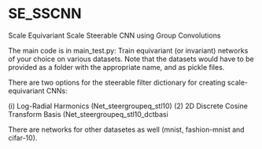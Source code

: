 # SE_SSCNN
Scale Equivariant Scale Steerable CNN using Group Convolutions

The main code is in main_test.py: Train equivariant (or invariant) networks of your choice on various datasets. 
Note that the datasets would have to be provided as a folder with the appropriate name, and as pickle files. 

There are two options for the steerable filter dictionary for creating scale-equivariant CNNs:

(i)  Log-Radial Harmonics (Net_steergroupeq_stl10)
(2)  2D Discrete Cosine Transform Basis (Net_steergroupeq_stl10_dctbasi

There are networks for other datasetes as well (mnist, fashion-mnist and cifar-10).


